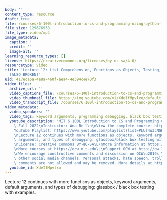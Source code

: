 ```yaml
---
body: ''
content_type: resource
draft: true
file: /courses/6-100l-introduction-to-cs-and-programming-using-python-fall-2022/6100l-lecture-12-multi-version-3_360p_16_9.mp4
file_size: 129676938
file_type: video/mp4
image_metadata:
  caption: ''
  credit: ''
  image-alt: ''
learning_resource_types: []
license: https://creativecommons.org/licenses/by-nc-sa/4.0/
resourcetype: Video
title: 'Lecture 12: List Comprehension, Functions as Objects, Testing, and Debugging
  (ALSO BROKEN)'
uid: 417eca5a-4e8a-460f-aea4-4e394cee70f3
video_files:
  archive_url: ''
  video_captions_file: /courses/6-100l-introduction-to-cs-and-programming-using-python-fall-2022/1S-8ICMrD29_XXeONa-BMesioKqBZnL_5_transcript.webvtt
  video_thumbnail_file: https://img.youtube.com/vi/XdeIfMpvlxo/default.jpg
  video_transcript_file: /courses/6-100l-introduction-to-cs-and-programming-using-python-fall-2022/1S-8ICMrD29_XXeONa-BMesioKqBZnL_5_transcript.pdf
video_metadata:
  video_speakers: ''
  video_tags: keyword arguments, programming debugging, black box testing, parameters
  youtube_description: "MIT 6.100L Introduction to CS and Programming using Python,\
    \ Fall 2022\nInstructor: Ana Bell\n\nView the complete course: https://ocw.mit.edu/courses/6-100l-introduction-to-cs-and-programming-using-python-fall-2022/\n\
    YouTube Playlist: https://www.youtube.com/playlist?list=PLUl4u3cNGP62A-ynp6v6-LGBCzeH3VAQB\n\
    \nLecture 12 continues with more functions as objects, keyword arguments, default\
    \ arguments, and types of debugging: glassbox/black box testing with examples.\n\
    \nLicense: Creative Commons BY-NC-SA\L\nMore information at https://ocw.mit.edu/terms\L\
    \nMore courses at https://ocw.mit.edu\L\nSupport OCW at http://ow.ly/a1If50zVRlQ\n\
    \nWe encourage constructive comments and discussion on OCW\u2019s YouTube and\
    \ other social media channels. Personal attacks, hate speech, trolling, and inappropriate\
    \ comments are not allowed and may be removed. More details at https://ocw.mit.edu/comments."
  youtube_id: XdeIfMpvlxo
---
```

Lecture 12 continues with more functions as objects, keyword arguments, default arguments, and types of debugging: glassbox / black box testing with examples.